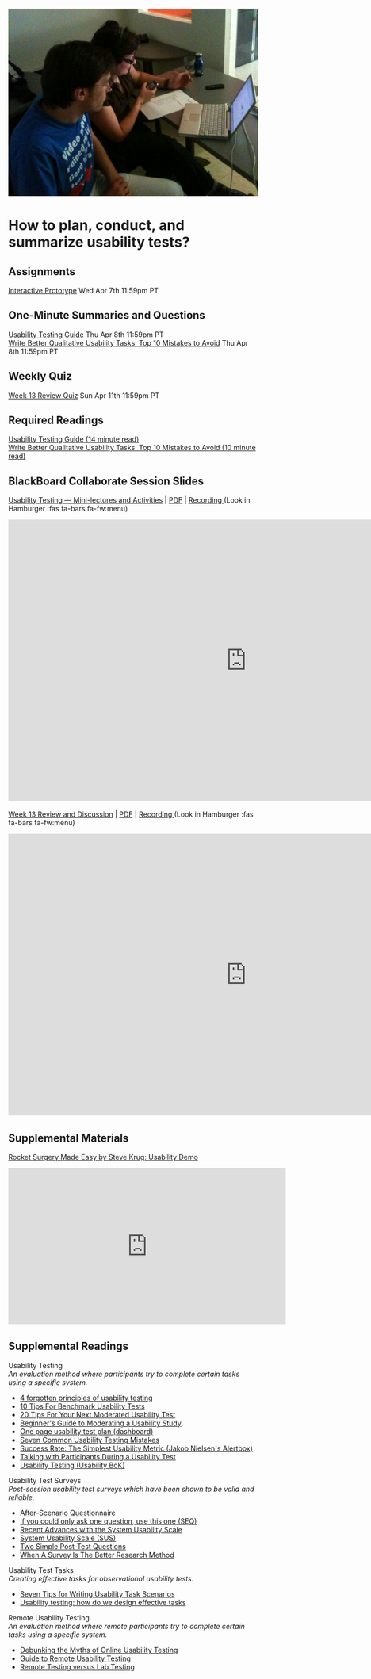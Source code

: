 ![Usability Test](assets/images/4642289926_7964e733d1_b.jpg ':class=banner-image')

# How to plan, conduct, and summarize usability tests?

## Assignments
[Interactive Prototype](https://canvas.sfu.ca/courses/59869/assignments/583040) <span class='badge'>  Wed Apr 7th 11:59pm PT </span>  

## One-Minute Summaries and Questions  
[Usability Testing Guide](https://canvas.sfu.ca/courses/59869/assignments/583023) <span class='badge'>  Thu Apr 8th 11:59pm PT</span>  
[Write Better Qualitative Usability Tasks: Top 10 Mistakes to Avoid](https://canvas.sfu.ca/courses/59869/assignments/583018) <span class='badge'> Thu Apr 8th 11:59pm PT</span>  

## Weekly Quiz
[Week 13 Review Quiz](https://canvas.sfu.ca/courses/59869/assignments/583045) <span class='badge'>Sun Apr 11th 11:59pm PT</span>  

## Required Readings  
[Usability Testing Guide (14 minute read)](https://boxesandarrows.com/usability-testing-guide/)  
[Write Better Qualitative Usability Tasks: Top 10 Mistakes to Avoid (10 minute read)](https://www.nngroup.com/articles/better-usability-tasks/)  

## BlackBoard Collaborate Session Slides
[Usability Testing — Mini-lectures and Activities](https://docs.google.com/presentation/d/e/2PACX-1vTKpy7bKKyy7ogZr2zxifVZFWyeCsKBRIwaVrq90XwTQICuQWTvBdtHj_CUKJ_itZHkH9qCJDS4zUsa/pub?start=false&loop=false&delayms=3000) | [PDF](https://canvas.sfu.ca/courses/59869/files/folder/Downloads/Slides%20PDFs/Mini-Lectures%20and%20Activities/Week-13) | [Recording ](https://canvas.sfu.ca/courses/59869/external_tools/3544) (Look in Hamburger :fas fa-bars fa-fw:menu)  

<div class="video-container-16by9"><iframe src="https://docs.google.com/presentation/d/e/2PACX-1vTKpy7bKKyy7ogZr2zxifVZFWyeCsKBRIwaVrq90XwTQICuQWTvBdtHj_CUKJ_itZHkH9qCJDS4zUsa/embed?start=false&loop=false&delayms=3000" frameborder="0" width="960" height="569" allowfullscreen="true" mozallowfullscreen="true" webkitallowfullscreen="true"></iframe></div>

[Week 13 Review and Discussion](https://docs.google.com/presentation/d/e/2PACX-1vSHZlbOQfMzmlBQ4X3w2p4E6MT-gBzFRNc81oYL4m2q5-qRG3VKHSx15ffuSZTMdLG7xrIWnLDM86Pa/pub?start=false&loop=false&delayms=3000) | [PDF](https://canvas.sfu.ca/courses/59869/files/folder/Downloads/Slides%20PDFs/Review%20and%20Discussion/Week-13) | [Recording ](https://canvas.sfu.ca/courses/59869/external_tools/3544) (Look in Hamburger :fas fa-bars fa-fw:menu)  

<div class="video-container-16by9"><iframe src="https://docs.google.com/presentation/d/e/2PACX-1vSHZlbOQfMzmlBQ4X3w2p4E6MT-gBzFRNc81oYL4m2q5-qRG3VKHSx15ffuSZTMdLG7xrIWnLDM86Pa/embed?start=false&loop=false&delayms=3000" frameborder="0" width="960" height="569" allowfullscreen="true" mozallowfullscreen="true" webkitallowfullscreen="true"></iframe></div>

## Supplemental Materials  
[Rocket Surgery Made Easy by Steve Krug: Usability Demo](https://www.youtube.com/watch?v=1UCDUOB_aS8)  

<div class="video-container-4by3"><iframe width="560" height="315" src="https://www.youtube.com/embed/1UCDUOB_aS8" title="YouTube video player" frameborder="0" allow="accelerometer; autoplay; clipboard-write; encrypted-media; gyroscope; picture-in-picture" allowfullscreen></iframe></div>

## Supplemental Readings  

Usability Testing  
_An evaluation method where participants try to complete certain tasks using a specific system._

*   [4 forgotten principles of usability testing](https://medium.freecodecamp.com/4-forgotten-principles-of-usability-testing-29751df38bc1#.cupe3xltl)  
*   [10 Tips For Benchmark Usability Tests](http://www.measuringu.com/blog/benchmark-tips.com)  
*   [20 Tips For Your Next Moderated Usability Test](http://www.measuringu.com/blog/20-usability-tips.php)  
*   [Beginner's Guide to Moderating a Usability Study](http://www.ok-cancel.com/archives/article/2005/06/beginners-guide-to-moderating-a-usability-study.html)  
*   [One page usability test plan (dashboard)](https://medium.com/@userfocus/the-1-page-usability-test-plan-dbc8c3d7fb54#.viosd3nte)
*   [Seven Common Usability Testing Mistakes](http://www.uie.com/articles/usability_testing_mistakes/)  
*   [Success Rate: The Simplest Usability Metric (Jakob Nielsen's Alertbox)](http://www.useit.com/alertbox/20010218.html)  
*   [Talking with Participants During a Usability Test](https://www.nngroup.com/articles/talking-to-users/)  
*   [Usability Testing (Usability BoK)](http://www.usabilitybok.org/usability-testing)  

Usability Test Surveys  
_Post-session usability test surveys which have been shown to be valid and reliable._

*   [After-Scenario Questionnaire](http://hcibib.org/perlman/question.cgi?form=ASQ)  
*   [If you could only ask one question, use this one (SEQ)](http://www.measuringusability.com/blog/single-question.php)  
*   [Recent Advances with the System Usability Scale](https://measuringu.com/sus-advances/)  
*   [System Usability Scale (SUS)](https://www.usability.gov/how-to-and-tools/methods/system-usability-scale.html)  
*   [Two Simple Post-Test Questions](http://www.uie.com/brainsparks/2006/03/23/two-simple-post-test-questions/)  
*   [When A Survey Is The Better Research Method](http://www.measuringu.com/blog/better-survey.php)

Usability Test Tasks  
_Creating effective tasks for observational usability tests._

*   [Seven Tips for Writing Usability Task Scenarios](http://www.measuringusability.com/blog/task-tips.php)  
*   [Usability testing: how do we design effective tasks](http://design.canonical.com/2013/08/usability-testing-how-do-we-design-effective-tasks/)  

Remote Usability Testing  
_An evaluation method where remote participants try to complete certain tasks using a specific system._

*   [Debunking the Myths of Online Usability Testing](http://johnnyholland.org/2010/04/09/debunking-the-myths-of-online-usability-testing/)  
*   [Guide to Remote Usability Testing](http://www.ok-cancel.com/archives/article/2006/07/guide-to-remote-usability-testing.html)  
*   [Remote Testing versus Lab Testing](http://boltpeters.com/blog/remote-testing-versus-lab-testing-2/)  

